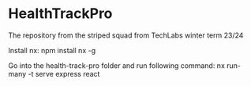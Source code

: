 # HealthTrackPro
The repository from the striped squad from TechLabs winter term 23/24

Install nx:
npm install nx -g

Go into the health-track-pro folder and run following command:
nx run-many -t serve express react

